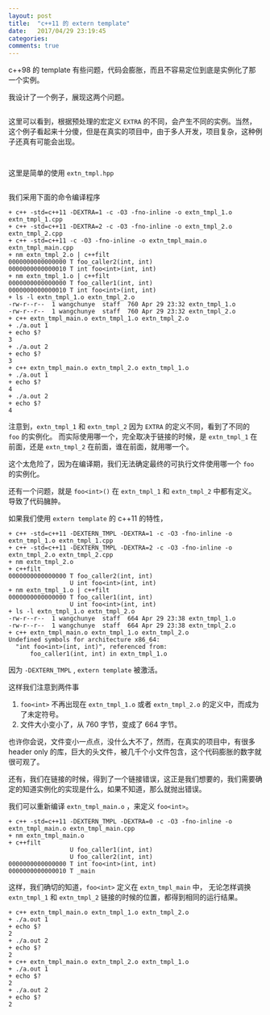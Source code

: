 ```yaml
---
layout: post
title:  "c++11 的 extern template"
date:   2017/04/29 23:19:45
categories:
comments: true
---
```


c++98 的 template 有些问题，代码会膨胀，而且不容易定位到底是实例化了那一个实例。


我设计了一个例子，展现这两个问题。

```{.cpp include=blog/2017-04-29/extn_tmpl.hpp}
```

这里可以看到，根据预处理的宏定义 `EXTRA` 的不同，会产生不同的实例。当然，这个例子看起来十分傻，但是在真实的项目中，由于多人开发，项目复杂，这种例子还真有可能会出现。

```{.cpp include=blog/2017-04-29/extn_tmpl_1.cpp}
```

```{.cpp include=blog/2017-04-29/extn_tmpl_2.cpp}
```

这里是简单的使用 `extn_tmpl.hpp`

```{.cpp include=blog/2017-04-29/extn_tmpl_main.cpp}
```

我们采用下面的命令编译程序

```
+ c++ -std=c++11 -DEXTRA=1 -c -O3 -fno-inline -o extn_tmpl_1.o extn_tmpl_1.cpp
+ c++ -std=c++11 -DEXTRA=2 -c -O3 -fno-inline -o extn_tmpl_2.o extn_tmpl_2.cpp
+ c++ -std=c++11 -c -O3 -fno-inline -o extn_tmpl_main.o extn_tmpl_main.cpp
+ nm extn_tmpl_2.o | c++filt
0000000000000000 T foo_caller2(int, int)
0000000000000010 T int foo<int>(int, int)
+ nm extn_tmpl_1.o | c++filt
0000000000000000 T foo_caller1(int, int)
0000000000000010 T int foo<int>(int, int)
+ ls -l extn_tmpl_1.o extn_tmpl_2.o
-rw-r--r--  1 wangchunye  staff  760 Apr 29 23:32 extn_tmpl_1.o
-rw-r--r--  1 wangchunye  staff  760 Apr 29 23:32 extn_tmpl_2.o
+ c++ extn_tmpl_main.o extn_tmpl_1.o extn_tmpl_2.o
+ ./a.out 1
+ echo $?
3
+ ./a.out 2
+ echo $?
3
+ c++ extn_tmpl_main.o extn_tmpl_2.o extn_tmpl_1.o
+ ./a.out 1
+ echo $?
4
+ ./a.out 2
+ echo $?
4
```

注意到，`extn_tmpl_1` 和 `extn_tmpl_2` 因为 `EXTRA` 的定义不同，看到了不同的 `foo` 的实例化。
而实际使用哪一个，完全取决于链接的时候，是 `extn_tmpl_1` 在前面，还是 `extn_tmpl_2` 在前面，谁在前面，就用哪一个。

这个太危险了，因为在编译期，我们无法确定最终的可执行文件使用哪一个 `foo` 的实例化。

还有一个问题，就是 `foo<int>()` 在 `extn_tmpl_1` 和 `extn_tmpl_2` 中都有定义。导致了代码臃肿。

如果我们使用 `extern template` 的 c++11 的特性，

```
+ c++ -std=c++11 -DEXTERN_TMPL -DEXTRA=1 -c -O3 -fno-inline -o extn_tmpl_1.o extn_tmpl_1.cpp
+ c++ -std=c++11 -DEXTERN_TMPL -DEXTRA=2 -c -O3 -fno-inline -o extn_tmpl_2.o extn_tmpl_2.cpp
+ nm extn_tmpl_2.o
+ c++filt
0000000000000000 T foo_caller2(int, int)
                 U int foo<int>(int, int)
+ nm extn_tmpl_1.o | c++filt
0000000000000000 T foo_caller1(int, int)
                 U int foo<int>(int, int)
+ ls -l extn_tmpl_1.o extn_tmpl_2.o
-rw-r--r--  1 wangchunye  staff  664 Apr 29 23:38 extn_tmpl_1.o
-rw-r--r--  1 wangchunye  staff  664 Apr 29 23:38 extn_tmpl_2.o
+ c++ extn_tmpl_main.o extn_tmpl_1.o extn_tmpl_2.o
Undefined symbols for architecture x86_64:
  "int foo<int>(int, int)", referenced from:
      foo_caller1(int, int) in extn_tmpl_1.o
```

因为 `-DEXTERN_TMPL` , `extern template` 被激活。

这样我们注意到两件事

 1. `foo<int>` 不再出现在  `extn_tmpl_1.o` 或者 `extn_tmpl_2.o` 的定义中，而成为了未定符号。
 2. 文件大小变小了，从 760 字节，变成了 664 字节。

也许你会说，文件变小一点点，没什么大不了，然而，在真实的项目中，有很多 header only 的库，巨大的头文件，被几千个小文件包含，这个代码膨胀的数字就很可观了。


还有，我们在链接的时候，得到了一个链接错误，这正是我们想要的，我们需要确定的知道实例化的实现是什么，如果不知道，那么就抛出错误。

我们可以重新编译 `extn_tmpl_main.o` ，来定义 `foo<int>`。

```
+ c++ -std=c++11 -DEXTERN_TMPL -DEXTRA=0 -c -O3 -fno-inline -o extn_tmpl_main.o extn_tmpl_main.cpp
+ nm extn_tmpl_main.o
+ c++filt
                 U foo_caller1(int, int)
                 U foo_caller2(int, int)
0000000000000000 T int foo<int>(int, int)
0000000000000010 T _main
```

这样，我们确切的知道，`foo<int>` 定义在 `extn_tmpl_main` 中， 无论怎样调换 `extn_tmpl_1` 和 `extn_tmpl_2` 链接的时候的位置，都得到相同的运行结果。

```
+ c++ extn_tmpl_main.o extn_tmpl_1.o extn_tmpl_2.o
+ ./a.out 1
+ echo $?
2
+ ./a.out 2
+ echo $?
2
+ c++ extn_tmpl_main.o extn_tmpl_2.o extn_tmpl_1.o
+ ./a.out 1
+ echo $?
2
+ ./a.out 2
+ echo $?
2
```
